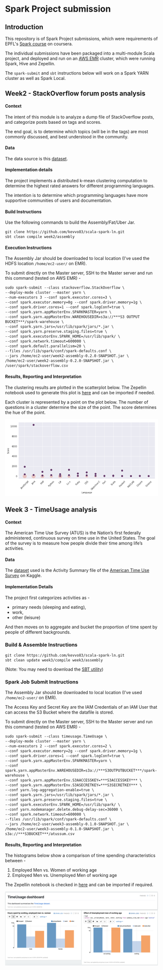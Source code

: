 # Spark Project submission

## Introduction

This repository is of Spark Project submissions, which were requirements of EPFL's [Spark course](https://www.coursera.org/learn/scala-spark-big-data/home/welcome) on coursera.

The individual submissions have been packaged into a multi-module Scala project, and deployed and run on an [AWS EMR](https://aws.amazon.com/emr/) cluster, which were running Spark, Hive and Zepellin.

The `spark-submit` and `sbt` instructions below will work on a Spark YARN cluster as well as Spark Local.

## Week2 - StackOverflow forum posts analysis

#### Context

The intent of this module is to analyze a dump file of StackOverflow posts, and categorize posts based on tags and scores.

The end goal, is to determine which topics (will be in the tags) are most commonly discussed, and best understood in the community.

#### Data
The data source is this [dataset](http://alaska.epfl.ch/~dockermoocs/bigdata/stackoverflow.csv).

#### Implementation details
The project implements a distributed k-mean clustering computation to determine the highest rated answers for different programming languages.

The intention is to determine which programming languages have more supportive communities of users and documentation. 

#### Build Instructions

Use the following commands to build the Assembly/Fat/Uber Jar.
```
git clone https://github.com/kevvo83/scala-spark-ln.git
sbt clean compile week2/assembly
```

#### Execution Instructions

The Assembly Jar should be downloaded to local location (I've used the HDFS location `/home/ec2-user/` on EMR).

To submit directly on the Master server, SSH to the Master server and run this command (tested on AWS EMR) -

```
sudo spark-submit --class stackoverflow.StackOverflow \
--deploy-mode cluster --master yarn \
--num-executors 3 --conf spark.executor.cores=3 \
--conf spark.executor.memory=8g --conf spark.driver.memory=1g \
--conf spark.driver.cores=1 --conf spark.logConf=true \
--conf spark.yarn.appMasterEnv.SPARKMASTER=yarn \
--conf spark.yarn.appMasterEnv.WAREHOUSEDIR=s3a://***S3 OUTPUT BUCKET***/spark-warehouse \
--conf spark.yarn.jars=/usr/lib/spark/jars/*.jar \
--conf spark.yarn.preserve.staging.files=true \
--conf spark.executorEnv.SPARK_HOME=/usr/lib/spark/ \
--conf spark.network.timeout=600000 \
--conf spark.default.parallelism=20 \
--files /usr/lib/spark/conf/spark-defaults.conf \
--jars /home/ec2-user/week2-assembly-0.2.0-SNAPSHOT.jar \
/home/ec2-user/week2-assembly-0.2.0-SNAPSHOT.jar \
/user/spark/stackoverflow.csv
```

#### Results, Reporting and Interpretation

The clustering results are plotted in the scatterplot below. The Zepellin notebook used to generate this plot is [here](notebooks/Week2%20Results,%20Reporting%20and%20Interpretation.json) and can be imported if needed.

Each cluster is represented by a point on the plot below. The number of questions in a cluster determine the size of the point. The score determines the hue of the point.

![Week2 Results](images/week2results.png)

## Week 3 - TimeUsage analysis

#### Context

The American Time Use Survey (ATUS) is the Nation’s first federally administered, continuous survey on time use in the United States. The goal of the survey is to measure how people divide their time among life’s activities.

#### Data
The [dataset](http://alaska.epfl.ch/~dockermoocs/bigdata/atussum.csv) used is the Activity Summary file 
of the [American Time Use Survey](https://www.kaggle.com/bls/american-time-use-survey) on Kaggle.

#### Implementation Details

The project first categorizes activities as -
* primary needs (sleeping and eating),
* work,
* other (leisure)

And then moves on to aggregate and bucket the proportion of time spent by people of different backgrounds.


### Build & Assemble Instructions

```
git clone https://github.com/kevvo83/scala-spark-ln.git
sbt clean update week3/compile week3/assembly
```

(Note: You may need to download the [SBT utility](https://www.scala-sbt.org/download.html))

### Spark Job Submit Instructions

The Assembly Jar should be downloaded to local location (I've used `/home/ec2-user/` on EMR).

The Access Key and Secret Key are the IAM Credentials of an IAM User that can access the S3 Bucket where the datafile is stored.

To submit directly on the Master server, SSH to the Master server and run this command (tested on AWS EMR) -
```
sudo spark-submit --class timeusage.TimeUsage \
--deploy-mode cluster --master yarn \
--num-executors 2 --conf spark.executor.cores=2 \
--conf spark.executor.memory=2g --conf spark.driver.memory=1g \
--conf spark.driver.cores=1 --conf spark.logConf=true \
--conf spark.yarn.appMasterEnv.SPARKMASTER=yarn \
--conf spark.yarn.appMasterEnv.WAREHOUSEDIR=s3a://***S3OUTPUTBUCKET***/spark-warehouse \
--conf spark.yarn.appMasterEnv.S3AACCESSKEY=***S3ACCESSKEY*** \
--conf spark.yarn.appMasterEnv.S3ASECRETKEY=***S3SECRETKEY*** \
--conf yarn.log-aggregation-enable=true \
--conf spark.yarn.jars=/usr/lib/spark/jars/*.jar \
--conf spark.yarn.preserve.staging.files=true \
--conf spark.executorEnv.SPARK_HOME=/usr/lib/spark/ \
--conf yarn.nodemanager.delete.debug-delay-sec=36000 \
--conf spark.network.timeout=600000 \
--files /usr/lib/spark/conf/spark-defaults.conf \
--jars /home/ec2-user/week3-assembly-0.1.0-SNAPSHOT.jar \
/home/ec2-user/week3-assembly-0.1.0-SNAPSHOT.jar \
s3a://***S3BUCKET***/atussum.csv
```

#### Results, Reporting and Interpretation

The histograms below show a comparison of time spending characteristics between -

1. Employed Men vs. Women of working age
2. Employed Men vs. Unemployed Men of working age

The Zepellin notebook is checked in [here](notebooks/Week3%20Results,%20Reporting%20and%20Interpretation.json) and can be imported if required.

![Week3 results](images/TimeUsageDashboard.png)



